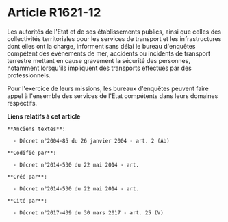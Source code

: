 # Article R1621-12

Les autorités de l'Etat et de ses établissements publics, ainsi que celles des collectivités territoriales pour les services
de transport et les infrastructures dont elles ont la charge, informent sans délai le bureau d'enquêtes compétent des
événements de mer, accidents ou incidents de transport terrestre mettant en cause gravement la sécurité des personnes,
notamment lorsqu'ils impliquent des transports effectués par des professionnels.

Pour l'exercice de leurs missions, les bureaux d'enquêtes peuvent faire appel à l'ensemble des services de l'Etat compétents
dans leurs domaines respectifs.

**Liens relatifs à cet article**

	**Anciens textes**:

	  - Décret n°2004-85 du 26 janvier 2004 - art. 2 (Ab)

	**Codifié par**:

	  - Décret n°2014-530 du 22 mai 2014 - art.

	**Créé par**:

	  - Décret n°2014-530 du 22 mai 2014 - art.

	**Cité par**:

	  - Décret n°2017-439 du 30 mars 2017 - art. 25 (V)
